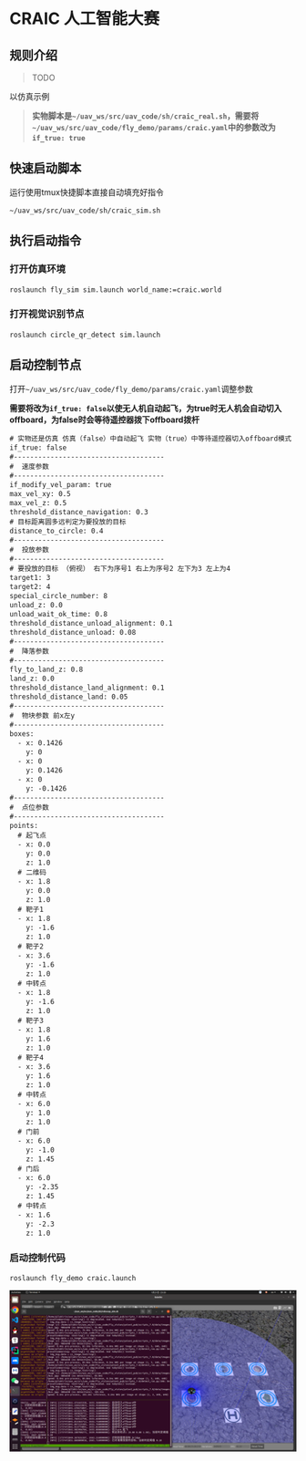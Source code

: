 # CRAIC 人工智能大赛

## 规则介绍

> TODO

以仿真示例

> **实物脚本是`~/uav_ws/src/uav_code/sh/craic_real.sh`，需要将`~/uav_ws/src/uav_code/fly_demo/params/craic.yaml`中的参数改为`if_true: true`**

## 快速启动脚本

运行使用tmux快捷脚本直接自动填充好指令

```
~/uav_ws/src/uav_code/sh/craic_sim.sh
```

## 执行启动指令

### 打开仿真环境

```
roslaunch fly_sim sim.launch world_name:=craic.world
```

### 打开视觉识别节点

```
roslaunch circle_qr_detect sim.launch
```

## 启动控制节点

打开`~/uav_ws/src/uav_code/fly_demo/params/craic.yaml`调整参数

**需要将改为`if_true: false`以使无人机自动起飞，为true时无人机会自动切入offboard，为false时会等待遥控器拨下offboard拨杆**

```
# 实物还是仿真 仿真（false）中自动起飞 实物（true）中等待遥控器切入offboard模式
if_true: false
#-------------------------------------
#  速度参数
#-------------------------------------
if_modify_vel_param: true
max_vel_xy: 0.5
max_vel_z: 0.5
threshold_distance_navigation: 0.3
# 目标距离圆多远判定为要投放的目标
distance_to_circle: 0.4
#-------------------------------------
#  投放参数
#-------------------------------------
# 要投放的目标 （俯视） 右下为序号1 右上为序号2 左下为3 左上为4
target1: 3
target2: 4
special_circle_number: 8
unload_z: 0.0
unload_wait_ok_time: 0.8
threshold_distance_unload_alignment: 0.1
threshold_distance_unload: 0.08
#-------------------------------------
#  降落参数
#-------------------------------------
fly_to_land_z: 0.8
land_z: 0.0
threshold_distance_land_alignment: 0.1
threshold_distance_land: 0.05
#-------------------------------------
#  物块参数 前x左y
#-------------------------------------
boxes:
  - x: 0.1426
    y: 0
  - x: 0
    y: 0.1426
  - x: 0
    y: -0.1426
#-------------------------------------
#  点位参数
#-------------------------------------
points:
  # 起飞点
  - x: 0.0
    y: 0.0
    z: 1.0
  # 二维码
  - x: 1.8
    y: 0.0
    z: 1.0
  # 靶子1
  - x: 1.8
    y: -1.6
    z: 1.0
  # 靶子2
  - x: 3.6
    y: -1.6
    z: 1.0
  # 中转点
  - x: 1.8
    y: -1.6
    z: 1.0
  # 靶子3
  - x: 1.8
    y: 1.6
    z: 1.0
  # 靶子4
  - x: 3.6
    y: 1.6
    z: 1.0
  # 中转点
  - x: 6.0
    y: 1.0
    z: 1.0
  # 门前
  - x: 6.0
    y: -1.0
    z: 1.45
  # 门后
  - x: 6.0
    y: -2.35
    z: 1.45
  # 中转点
  - x: 1.6
    y: -2.3
    z: 1.0
```

### 启动控制代码

```
roslaunch fly_demo craic.launch
```

![](./assets/1.png)
